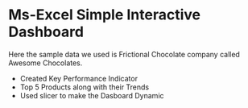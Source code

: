 # Ms-Excel Simple Interactive Dashboard

Here the sample data we used is Frictional Chocolate company called Awesome Chocolates.

+ Created Key Performance Indicator
+ Top 5 Products along with their Trends
+ Used slicer to make the Dasboard Dynamic 
